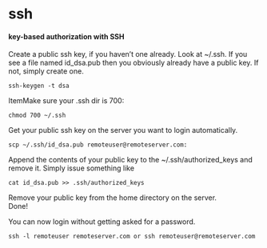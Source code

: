 ssh
===

#### key-based authorization with SSH

Create a public ssh key, if you haven’t one already. Look at ~/.ssh. If you see a file named id_dsa.pub then you obviously already have a public key. If not, simply create one.

	ssh-keygen -t dsa

ItemMake sure your .ssh dir is 700:

	chmod 700 ~/.ssh

Get your public ssh key on the server you want to login automatically.

	scp ~/.ssh/id_dsa.pub remoteuser@remoteserver.com:

Append the contents of your public key to the ~/.ssh/authorized_keys and remove it. Simply issue something like

	cat id_dsa.pub >> .ssh/authorized_keys

Remove your public key from the home directory on the server.  
Done!

You can now login without getting asked for a password.

	ssh -l remoteuser remoteserver.com or ssh remoteuser@remoteserver.com


